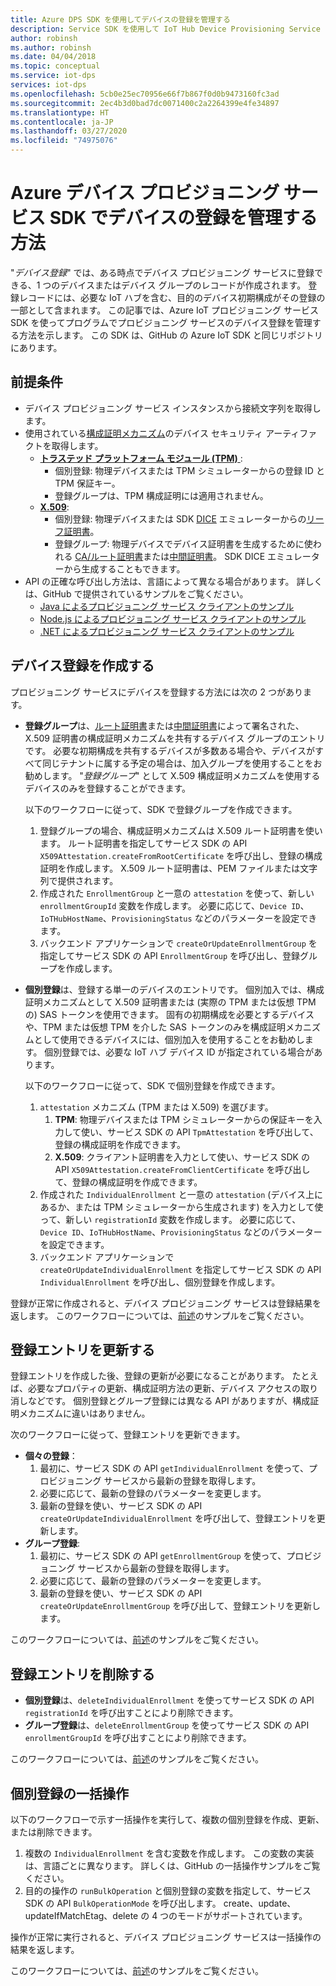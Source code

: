 ```yaml
---
title: Azure DPS SDK を使用してデバイスの登録を管理する
description: Service SDK を使用して IoT Hub Device Provisioning Service (DPS) でデバイス登録を管理する方法
author: robinsh
ms.author: robinsh
ms.date: 04/04/2018
ms.topic: conceptual
ms.service: iot-dps
services: iot-dps
ms.openlocfilehash: 5cb0e25ec70956e66f7b867f0d0b9473160fc3ad
ms.sourcegitcommit: 2ec4b3d0bad7dc0071400c2a2264399e4fe34897
ms.translationtype: HT
ms.contentlocale: ja-JP
ms.lasthandoff: 03/27/2020
ms.locfileid: "74975076"
---
```

# <a name="how-to-manage-device-enrollments-with-azure-device-provisioning-service-sdks"></a>Azure デバイス プロビジョニング サービス SDK でデバイスの登録を管理する方法
"*デバイス登録*" では、ある時点でデバイス プロビジョニング サービスに登録できる、1 つのデバイスまたはデバイス グループのレコードが作成されます。 登録レコードには、必要な IoT ハブを含む、目的のデバイス初期構成がその登録の一部として含まれます。 この記事では、Azure IoT プロビジョニング サービス SDK を使ってプログラムでプロビジョニング サービスのデバイス登録を管理する方法を示します。  この SDK は、GitHub の Azure IoT SDK と同じリポジトリにあります。

## <a name="prerequisites"></a>前提条件
* デバイス プロビジョニング サービス インスタンスから接続文字列を取得します。
* 使用されている[構成証明メカニズム](concepts-security.md#attestation-mechanism)のデバイス セキュリティ アーティファクトを取得します。
    * [**トラステッド プラットフォーム モジュール (TPM)** ](/azure/iot-dps/concepts-security#trusted-platform-module):
        * 個別登録: 物理デバイスまたは TPM シミュレーターからの登録 ID と TPM 保証キー。
        * 登録グループは、TPM 構成証明には適用されません。
    * [**X.509**](/azure/iot-dps/concepts-security):
        * 個別登録: 物理デバイスまたは SDK [DICE](/azure/iot-dps/concepts-security) エミュレーターからの[リーフ証明書](https://azure.microsoft.com/blog/azure-iot-supports-new-security-hardware-to-strengthen-iot-security/)。
        * 登録グループ: 物理デバイスでデバイス証明書を生成するために使われる [CA/ルート証明書](/azure/iot-dps/concepts-security#root-certificate)または[中間証明書](/azure/iot-dps/concepts-security#intermediate-certificate)。  SDK DICE エミュレーターから生成することもできます。
* API の正確な呼び出し方法は、言語によって異なる場合があります。 詳しくは、GitHub で提供されているサンプルをご覧ください。
   * [Java によるプロビジョニング サービス クライアントのサンプル](https://github.com/Azure/azure-iot-sdk-java/tree/master/provisioning/provisioning-samples)
   * [Node.js によるプロビジョニング サービス クライアントのサンプル](https://github.com/Azure/azure-iot-sdk-node/tree/master/provisioning/service/samples)
   * [.NET によるプロビジョニング サービス クライアントのサンプル](https://github.com/Azure/azure-iot-sdk-csharp/tree/master/provisioning/service/samples)

## <a name="create-a-device-enrollment"></a>デバイス登録を作成する
プロビジョニング サービスにデバイスを登録する方法には次の 2 つがあります。

* **登録グループ**は、[ルート証明書](https://docs.microsoft.com/azure/iot-dps/concepts-security#root-certificate)または[中間証明書](https://docs.microsoft.com/azure/iot-dps/concepts-security#intermediate-certificate)によって署名された、X.509 証明書の構成証明メカニズムを共有するデバイス グループのエントリです。 必要な初期構成を共有するデバイスが多数ある場合や、デバイスがすべて同じテナントに属する予定の場合は、加入グループを使用することをお勧めします。 "*登録グループ*" として X.509 構成証明メカニズムを使用するデバイスのみを登録することができます。 

    以下のワークフローに従って、SDK で登録グループを作成できます。

    1. 登録グループの場合、構成証明メカニズムは X.509 ルート証明書を使います。  ルート証明書を指定してサービス SDK の API ```X509Attestation.createFromRootCertificate``` を呼び出し、登録の構成証明を作成します。  X.509 ルート証明書は、PEM ファイルまたは文字列で提供されます。
    1. 作成された ```EnrollmentGroup``` と一意の ```attestation``` を使って、新しい ```enrollmentGroupId``` 変数を作成します。  必要に応じて、```Device ID```、```IoTHubHostName```、```ProvisioningStatus``` などのパラメーターを設定できます。
    2. バックエンド アプリケーションで ```createOrUpdateEnrollmentGroup``` を指定してサービス SDK の API ```EnrollmentGroup``` を呼び出し、登録グループを作成します。

* **個別登録**は、登録する単一のデバイスのエントリです。 個別加入では、構成証明メカニズムとして X.509 証明書または (実際の TPM または仮想 TPM の) SAS トークンを使用できます。 固有の初期構成を必要とするデバイスや、TPM または仮想 TPM を介した SAS トークンのみを構成証明メカニズムとして使用できるデバイスには、個別加入を使用することをお勧めします。 個別登録では、必要な IoT ハブ デバイス ID が指定されている場合があります。

    以下のワークフローに従って、SDK で個別登録を作成できます。
    
    1. ```attestation``` メカニズム (TPM または X.509) を選びます。
        1. **TPM**: 物理デバイスまたは TPM シミュレーターからの保証キーを入力して使い、サービス SDK の API ```TpmAttestation``` を呼び出して、登録の構成証明を作成できます。 
        2. **X.509**: クライアント証明書を入力として使い、サービス SDK の API ```X509Attestation.createFromClientCertificate``` を呼び出して、登録の構成証明を作成できます。
    2. 作成された ```IndividualEnrollment``` と一意の ```attestation``` (デバイス上にあるか、または TPM シミュレーターから生成されます) を入力として使って、新しい ```registrationId``` 変数を作成します。  必要に応じて、```Device ID```、```IoTHubHostName```、```ProvisioningStatus``` などのパラメーターを設定できます。
    3. バックエンド アプリケーションで ```createOrUpdateIndividualEnrollment``` を指定してサービス SDK の API ```IndividualEnrollment``` を呼び出し、個別登録を作成します。

登録が正常に作成されると、デバイス プロビジョニング サービスは登録結果を返します。 このワークフローについては、[前述](#prerequisites)のサンプルをご覧ください。

## <a name="update-an-enrollment-entry"></a>登録エントリを更新する

登録エントリを作成した後、登録の更新が必要になることがあります。  たとえば、必要なプロパティの更新、構成証明方法の更新、デバイス アクセスの取り消しなどです。  個別登録とグループ登録には異なる API がありますが、構成証明メカニズムに違いはありません。

次のワークフローに従って、登録エントリを更新できます。
* **個々の登録**：
    1. 最初に、サービス SDK の API ```getIndividualEnrollment``` を使って、プロビジョニング サービスから最新の登録を取得します。
    2. 必要に応じて、最新の登録のパラメーターを変更します。 
    3. 最新の登録を使い、サービス SDK の API ```createOrUpdateIndividualEnrollment``` を呼び出して、登録エントリを更新します。
* **グループ登録**:
    1. 最初に、サービス SDK の API ```getEnrollmentGroup``` を使って、プロビジョニング サービスから最新の登録を取得します。
    2. 必要に応じて、最新の登録のパラメーターを変更します。
    3. 最新の登録を使い、サービス SDK の API ```createOrUpdateEnrollmentGroup``` を呼び出して、登録エントリを更新します。

このワークフローについては、[前述](#prerequisites)のサンプルをご覧ください。

## <a name="remove-an-enrollment-entry"></a>登録エントリを削除する

* **個別登録**は、```deleteIndividualEnrollment``` を使ってサービス SDK の API ```registrationId``` を呼び出すことにより削除できます。
* **グループ登録**は、```deleteEnrollmentGroup``` を使ってサービス SDK の API ```enrollmentGroupId``` を呼び出すことにより削除できます。

このワークフローについては、[前述](#prerequisites)のサンプルをご覧ください。

## <a name="bulk-operation-on-individual-enrollments"></a>個別登録の一括操作

以下のワークフローで示す一括操作を実行して、複数の個別登録を作成、更新、または削除できます。

1. 複数の ```IndividualEnrollment``` を含む変数を作成します。  この変数の実装は、言語ごとに異なります。  詳しくは、GitHub の一括操作サンプルをご覧ください。
2. 目的の操作の ```runBulkOperation``` と個別登録の変数を指定して、サービス SDK の API ```BulkOperationMode``` を呼び出します。 create、update、updateIfMatchEtag、delete の 4 つのモードがサポートされています。

操作が正常に実行されると、デバイス プロビジョニング サービスは一括操作の結果を返します。

このワークフローについては、[前述](#prerequisites)のサンプルをご覧ください。
